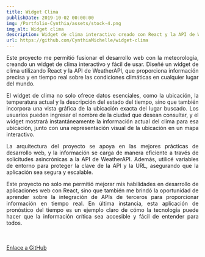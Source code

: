 ```yaml
---
title: Widget Clima
publishDate: 2019-10-02 00:00:00
img: /Portfolio-Cynthia/assets/stock-4.png
img_alt: Widget clima
description: Widget de clima interactivo creado con React y la API de WeatherAPI. 
url: https://github.com/CynthiaMichelle/widget-clima
---
```

<style>
  p {
    text-align: justify;
  }
</style>

Este proyecto me permitió fusionar el desarrollo web con la meteorología, creando un widget de clima interactivo y fácil de usar. Diseñé un widget de clima utilizando React y la API de WeatherAPI, que proporciona información precisa y en tiempo real sobre las condiciones climáticas en cualquier lugar del mundo.

El widget de clima no solo ofrece datos esenciales, como la ubicación, la temperatura actual y la descripción del estado del tiempo, sino que también incorpora una vista gráfica de la ubicación exacta del lugar buscado. Los usuarios pueden ingresar el nombre de la ciudad que desean consultar, y el widget mostrará instantáneamente la información actual del clima para esa ubicación, junto con una representación visual de la ubicación en un mapa interactivo.

La arquitectura del proyecto se apoya en las mejores prácticas de desarrollo web, y la información se carga de manera eficiente a través de solicitudes asincrónicas a la API de WeatherAPI. Además, utilicé variables de entorno para proteger la clave de la API y la URL, asegurando que la aplicación sea segura y escalable.

Este proyecto no solo me permitió mejorar mis habilidades en desarrollo de aplicaciones web con React, sino que también me brindó la oportunidad de aprender sobre la integración de APIs de terceros para proporcionar información en tiempo real. En última instancia, esta aplicación de pronóstico del tiempo es un ejemplo claro de cómo la tecnología puede hacer que la información crítica sea accesible y fácil de entender para todos.

<br>
<br>
<a href="https://github.com/CynthiaMichelle/widget-clima" target="_blank">Enlace a GitHub</a>
<br>
<br>
